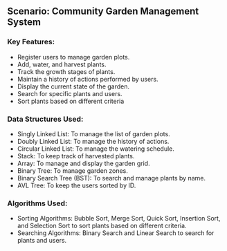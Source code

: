 ## Scenario: Community Garden Management System 

### Key Features: 

- Register users to manage garden plots.
- Add, water, and harvest plants.
- Track the growth stages of plants.
- Maintain a history of actions performed by users.
- Display the current state of the garden.
- Search for specific plants and users.
- Sort plants based on different criteria

### Data Structures Used: 

- Singly Linked List: To manage the list of garden plots.
- Doubly Linked List: To manage the history of actions.
- Circular Linked List: To manage the watering schedule.
- Stack: To keep track of harvested plants.
- Array: To manage and display the garden grid.
- Binary Tree: To manage garden zones.
- Binary Search Tree (BST): To search and manage plants by name.
- AVL Tree: To keep the users sorted by ID.

### Algorithms Used: 

- Sorting Algorithms: Bubble Sort, Merge Sort, Quick Sort, Insertion Sort, and Selection Sort to sort plants based on different criteria.
- Searching Algorithms: Binary Search and Linear Search to search for plants and users.
